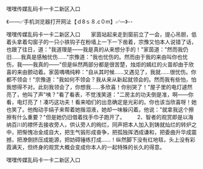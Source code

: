 嘿嘿传媒乱码卡一卡二新区入口

《——✅手机浏览器打开网沚【ｄ8ｓ８.c０m】✅—》--

嘿嘿传媒乱码卡一卡二新区入口　　家茵站起来走到窗前立了一会，提心吊胆，低着头拿着勾窗子的一只小铁钩子在粉墙上一下一下凿着，宗豫又怕本人说错了话，也跟了往日，道："我道理是——我是真的从来想分手的！"家茵道："然而我仍旧……我真是感触忧伤……"宗豫道："我也忧伤的。然而由于我的来由叫你也忧伤，我——我真的——"但是纵然两部分都是很苦楚，烛炬的嫣红的火苗却由于欣喜的来由颤动着。家茵喁喁纯粹："自从其时候……又遇见了，我就……很忧伤。你都不领会！"宗豫道："我如何不领会？我从来从新起就领会的。然而我有些怕，怕我想得不对。此刻我领会了，你想我……多欣喜！你别哭了！"屋子里的电灯遽然亮了，他叫了声"咦？"看了看表，不觉浅笑道："二房主的功夫倒是准，啊——你看，电灯亮了！凑巧这功夫！看来咱们的出息确定是光彩的。你也该当欣喜呀！她也笑了。他掏动手绢子来帮着她揩泪液，她却一味躲闪着。他说："就拿我这个擦擦有什么重要？"但是她仍旧借着找手巾子跑开了。
　　2、智者的观赏即是以海纳百川的襟怀去接收旁人，供认旁人的绚烂，同声把本人加入到铸就灿烂的转炉之中，把惭愧冶金成自大，把生气锻形成奋争，把孤独挥洒成谦和，把委曲升华成震撼，把潦倒挤压成能源，把妨碍锤练打成……！纵然脚下没有红地毯，头上没有彩霞满天，但终身的观赏大概会变成你本人的一起特殊的长久的得意。





嘿嘿传媒乱码卡一卡二新区入口
